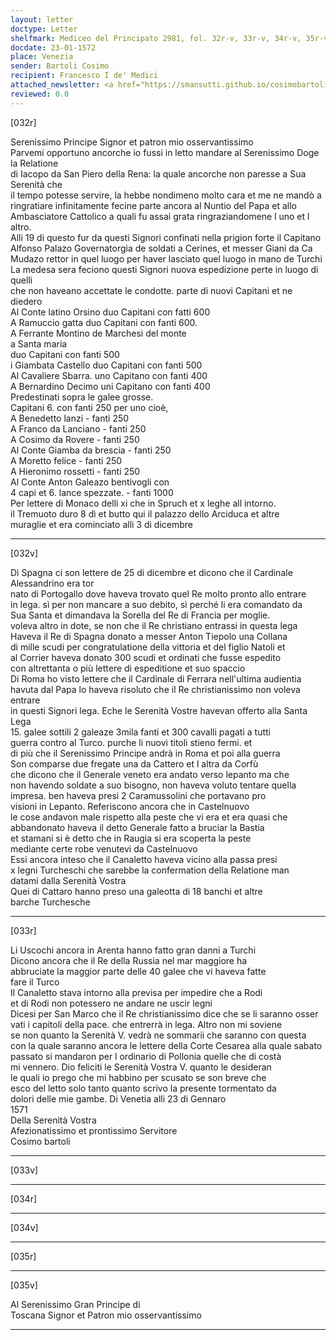 ```yaml
---
layout: letter
doctype: Letter
shelfmark: Mediceo del Principato 2981, fol. 32r-v, 33r-v, 34r-v, 35r-v
docdate: 23-01-1572
place: Venezia
sender: Bartoli Cosimo
recipient: Francesco I de' Medici
attached_newsletter: <a href="https://smansutti.github.io/cosimobartoli/texts/3081_002/">3081_002</a>
reviewed: 0.0
---
```


[032r]  
  
  
Serenissimo Principe Signor et patron mio osservantissimo  
Parvemi opportuno ancorche io fussi in letto mandare al Serenissimo Doge la Relatione  
di Iacopo da San Piero della Rena: la quale ancorche non paresse a Sua Serenità che  
il tempo potesse servire, la hebbe nondimeno molto cara et me ne mandò a  
ringratiare infinitamente fecine parte ancora al Nuntio del Papa et allo  
Ambasciatore Cattolico a quali fu assai grata ringraziandomene l uno et l altro.  
Alli 19 di questo fur da questi Signori confinati nella prigion forte il Capitano  
Alfonso Palazo Governatorgia de soldati a Cerines, et messer Giani da Ca  
Mudazo rettor in quel luogo per haver lasciato quel luogo in mano de Turchi  
La medesa sera feciono questi Signori nuova espedizione perte in luogo di quelli  
che non haveano accettate le condotte. parte di nuovi Capitani et ne diedero  
Al Conte latino Orsino duo Capitani con fatti 600  
A Ramuccio gatta duo Capitani con fanti 600.  
A Ferrante Montino de Marchesi del monte  
a Santa maria  
duo Capitani con fanti 500  
i Giambata Castello duo Capitani con fanti 500  
Al Cavaliere Sbarra. uno Capitano con fanti 400  
A Bernardino Decimo uni Capitano con fanti 400  
Predestinati sopra le galee grosse.  
Capitani 6. con fanti 250 per uno cioè,  
A Benedetto lanzi - fanti 250  
A Franco da Lanciano - fanti 250  
A Cosimo da Rovere - fanti 250  
Al Conte Giamba da brescia - fanti 250  
A Moretto felice - fanti 250  
A Hieronimo rossetti - fanti 250  
Al Conte Anton Galeazo bentivogli con  
4 capi et 6. lance spezzate. - fanti 1000  
Per lettere di Monaco delli xi che in Spruch et x leghe all intorno.  
il Tremuoto duro 8 dì et butto qui il palazzo dello Arciduca et altre  
muraglie et era cominciato alli 3 di dicembre  
  
---  

[032v]  
  
  
Di Spagna ci son lettere de 25 di dicembre et dicono che il Cardinale Alessandrino era tor  
nato di Portogallo dove haveva trovato quel Re molto pronto allo entrare  
in lega. sì per non mancare a suo debito, sì perché li era comandato da  
Sua Santa et dimandava la Sorella del Re di Francia per moglie.  
voleva altro in dote, se non che il Re christiano entrassi in questa lega  
Haveva il Re di Spagna donato a messer Anton Tiepolo una Collana  
di mille scudi per congratulatione della vittoria et del figlio Natoli et  
al Corrier haveva donato 300 scudi et ordinati che fusse espedito  
con altrettanta o più lettere di espeditione et suo spaccio  
Di Roma ho visto lettere che il Cardinale di Ferrara nell'ultima audientia  
havuta dal Papa lo haveva risoluto che il Re christianissimo non voleva entrare  
in questi Signori lega. Eche le Serenità Vostre havevan offerto alla Santa Lega  
15. galee sottili 2 galeaze 3mila fanti et 300 cavalli pagati a tutti  
guerra contro al Turco. purche li nuovi titoli stieno fermi. et  
di più che il Serenissimo Principe andrà in Roma et poi alla guerra  
Son comparse due fregate una da Cattero et l altra da Corfù  
che dicono che il Generale veneto era andato verso lepanto ma che  
non havendo soldate a suo bisogno, non haveva voluto tentare quella  
impresa. ben haveva presi 2 Caramussolini che portavano pro  
visioni in Lepanto. Referiscono ancora che in Castelnuovo  
le cose andavon male rispetto alla peste che vi era et era quasi che  
abbandonato haveva il detto Generale fatto a bruciar la Bastia  
et stamani si è detto che in Raugia si era scoperta la peste  
mediante certe robe venutevi da Castelnuovo  
Essi ancora inteso che il Canaletto haveva vicino alla passa presi  
x legni Turcheschi che sarebbe la confermation della Relatione man  
datami dalla Serenità Vostra  
Quei di Cattaro hanno preso una galeotta di 18 banchi et altre  
barche Turchesche  
  
---  

[033r]  
  
  
Li Uscochi ancora in Arenta hanno fatto gran danni a Turchi  
Dicono ancora che il Re della Russia nel mar maggiore ha  
abbruciate la maggior parte delle 40 galee che vi haveva fatte  
fare il Turco  
Il Canaletto stava intorno alla previsa per impedire che a Rodi  
et di Rodi non potessero ne andare ne uscir legni  
Dicesi per San Marco che il Re christianissimo dice che se li saranno osser  
vati i capitoli della pace. che entrerrà in lega. Altro non mi soviene  
se non quanto la Serenità V. vedrà ne sommarii che saranno con questa  
con la quale saranno ancora le lettere della Corte Cesarea alla quale sabato  
passato si mandaron per l ordinario di Pollonia quelle che di costà  
mi vennero. Dio feliciti le Serenità Vostra V. quanto le desideran  
le quali io prego che mi habbino per scusato se son breve che  
esco del letto solo tanto quanto scrivo la presente tormentato da  
dolori delle mie gambe. Di Venetia alli 23 di Gennaro  
1571  
Della Serenità Vostra  
Afezionatissimo et prontissimo Servitore  
Cosimo bartoli  
  
---  

[033v]  
  
  
  
---  

[034r]  
  
  
  
---  

[034v]  
  
  
  
---  

[035r]  
  
  
  
---  

[035v]  
  
  
Al Serenissimo Gran Principe di  
Toscana Signor et Patron mio osservantissimo  
  
---  

